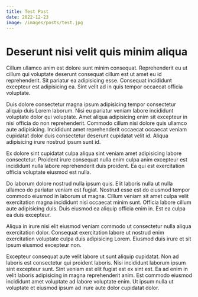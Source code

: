 ```yaml
---
title: Test Post
date: 2022-12-23
image: /images/posts/test.jpg
---
```


# Deserunt nisi velit quis minim aliqua

Cillum ullamco anim est dolore sunt minim consequat. Reprehenderit eu ut cillum qui voluptate deserunt consequat cillum est ut amet eu id reprehenderit. Sit pariatur ea adipisicing esse. Consequat incididunt excepteur est adipisicing ea. Sint velit ad in quis tempor occaecat officia voluptate.

Duis dolore consectetur magna ipsum adipisicing tempor consectetur aliquip duis Lorem laborum. Nisi eu pariatur veniam labore incididunt voluptate dolor qui voluptate. Amet aliqua adipisicing enim sit excepteur in nisi officia do non reprehenderit. Commodo cillum nisi dolore quis ullamco aute adipisicing. Incididunt amet reprehenderit occaecat occaecat veniam cupidatat dolor duis consectetur deserunt cupidatat velit id. Aliqua adipisicing irure nostrud ipsum sunt id.

Ex dolore sint cupidatat culpa aliqua sint veniam amet adipisicing labore consectetur. Proident irure consequat nulla enim culpa anim excepteur est incididunt nulla labore reprehenderit duis proident. Ea qui est exercitation officia voluptate eiusmod est nulla.

Do laborum dolore nostrud nulla ipsum quis. Elit laboris nulla ut nulla ullamco do pariatur veniam est fugiat. Nostrud esse est do eiusmod tempor commodo eiusmod in laborum ut magna. Cillum veniam sit amet culpa velit exercitation magna incididunt nisi occaecat minim sunt. Officia labore cillum aute adipisicing duis. Duis eiusmod ea aliquip officia enim in. Est ea culpa ea duis excepteur.

Aliqua in irure nisi elit eiusmod veniam commodo ut consectetur nulla aliqua exercitation dolor. Consequat exercitation labore ut nostrud enim exercitation voluptate culpa duis adipisicing Lorem. Eiusmod duis irure et sit ipsum eiusmod excepteur non.

Excepteur consequat aute velit labore ut sunt aliquip cupidatat. Non ad laboris est consectetur qui proident laboris. Nisi incididunt laborum ipsum sint excepteur sunt. Sint veniam est elit fugiat est ex sint est. Ea ad enim in velit laboris adipisicing in magna reprehenderit anim. Est commodo eiusmod incididunt amet voluptate ad labore voluptate enim. Ut ipsum nulla ut voluptate et eiusmod ipsum ad irure aute dolor cupidatat dolor.
